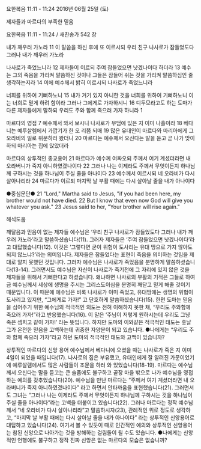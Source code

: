 요한복음 11:11 - 11:24 
2016년 06월 25일 (토)

제자들과 마르다의 부족한 믿음



요한복음 11:11 - 11:24 / 새찬송가 542 장


내가 깨우러 가노라
11 이 말씀을 하신 후에 또 이르시되 우리 친구 나사로가 잠들었도다 그러나 내가 깨우러 가노라 

나사로가 죽었느니라
12 제자들이 이르되 주여 잠들었으면 낫겠나이다 하더라 13 예수는 그의 죽음을 가리켜 말씀하신 것이나 그들은 잠들어 쉬는 것을 가리켜 말씀하심인 줄 생각하는지라 14 이에 예수께서 밝히 이르시되 나사로가 죽었느니라 

너희를 위하여 기뻐하노니
15 내가 거기 있지 아니한 것을 너희를 위하여 기뻐하노니 이는 너희로 믿게 하려 함이라 그러나 그에게로 가자하시니 16 디두모라고도 하는 도마가 다른 제자들에게 말하되 우리도 주와 함께 죽으러 가자 하니라 1

마르다의 영접
7 예수께서 와서 보시니 나사로가 무덤에 있은 지 이미 나흘이라 18 베다니는 예루살렘에서 가깝기가 한 오 리쯤 되매 19 많은 유대인이 마르다와 마리아에게 그 오라비의 일로 위문하러 왔더니 
20 마르다는 예수께서 오신다는 말을 듣고 곧 나가 맞이하되 마리아는 집에 앉았더라 

마르다의 상투적인 종교용어
21 마르다가 예수께 여짜오되 주께서 여기 계셨더라면 내 오라버니가 죽지 아니하였겠나이다 22 그러나 나는 이제라도 주께서 무엇이든지 하나님께 구하시는 것을 하나님이 주실 줄을 아나이다 23  예수께서 이르시되 네 오라비가 다시 살아나리라 24 마르다가 이르되 마지막 날 부활 때에는 다시 살아날 줄을 내가 아나이다 

●중심문단● 21 "Lord," Martha said to Jesus, "if you had been here, my brother would not have died. 22 But I know that even now God will give you whatever you ask." 23 Jesus said to her, "Your brother will rise again."

해석도움





깨달음과 믿음이 없는 제자들
예수님은 ‘우리 친구 나사로가 잠들었도다 그러나 내가 깨우러 가노라’라고 말씀하셨습니다(11). 그러자 제자들은 ‘주여 잠들었으면 낫겠나이다’라고 대답했습니다(12). 이것은 ‘그렇다면 굳이 위험이 도사리는 유대 땅으로 가지 않아도 되지 않느냐?’라는 의미입니다. 제자들은 잠들었다는 표현이 죽음을 의미하는 것임을 제대로 알지 못했던 것입니다. 그러자 예수님은 나사로가 죽었음을 분명하게 말씀하셨습니다(13-14). 그러면서도 예수님은 자신이 나사로가 죽기전에 그 자리에 있지 않은 것을 제자들을 위해서 기뻐한다고 하셨습니다. 왜냐하면 나사로의 부활의 기적은 그들로 하여금 예수님께서 세상에 생명을 주시는 그리스도이심을 분명히 깨닫고 믿게 해줄 것이기 때문입니다. 이 때문에 예수님은 비록 나사로가 이미 죽었고, 유대땅에는 생명의 위협이 도사리고 있지만, “그에게로 가자!” 고 단호하게 말씀하셨습니다(15). 한편 도마는 믿음을 심어주기 위한 예수님의 적극적인 의도는 전혀 이해하지 못한 채, “우리도 주와함께 죽으러 가자!”라고 반응했습니다(16). 이 말은 ‘주님이 저렇게 원하시는데 우리도 그냥 죽은 셈치고 같이 가자!’ 라는 뜻입니다. 하지만 도마의 이와같은 적극적인 태도는 훗날 그가 온전한 믿음을 고백하는데 귀중한 자양분이 되고 있습니다. 
●나에게는 “우리도 주와 함께 죽으러 가자”라고 하던 도마의 적극적인 태도와 고백이 있습니까? 

상투적인 마르다의 신앙 용어
예수님께서 베다니에 오셨을 때는 나사로가 죽은 지 이미 4일이 되었을 때입니다(17). 나사로의 집은 부유했고, 유대인에게 잘 알려진 가문이었기에 예루살렘에서도 많은 사람들이 조문을 하러 와 있었습니다(18-19). 마르다는 예수님께서 오신다는 말을 듣고는 큰 슬픔에도 불구하고 곧장 마을 밖으로 나가 예수님을 영접하는 예의를 갖추었습니다(20). 예수님을 만난 마르다는 “주께서 여기 계셨더라면 내 오라버니가 죽지 아니하였겠나이다” 라고 하면서 안타까움을 표현했습니다(21). 그러면서도 그녀는 “그러나 나는 이제라도 주께서 무엇이든지 하나님께 구하시는 것을 하나님이 주실 줄을 아나이다”라는 고백을 더붙이고 있습니다(22). 그러나 마르다는 정작 예수님께서 “네 오라비가 다시 살아나리라”고 말씀하시자(23), 관례적인  위로 정도로 생각하고, “마지막 날 부활 때에는 다시 살아날 줄을 내가 아나이다” 라는 상투적인 신앙용어로 대답하고 있습니다(24). 여기서 볼 수 있듯이 때로 인간적인 예의와 상투적인 신앙용어는 참된 신앙으로 나아가는 것을 방해하는 걸림돌이 될 수도 있습니다. 
●나에게는 신앙적인 언행에도 불구하고 정작 진짜 신앙은 없는 마르다의 모습은 없습니까?